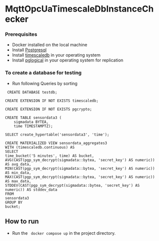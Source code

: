# MqttOpcUaTimescaleDbInstanceChecker

### Prerequisites
+ Docker installed on the local machine
+ Install [Postgresql](https://www.postgresql.org/download/)
+ Install [timescaledb](https://docs.timescale.com/self-hosted/latest/install/installation-windows/#add-the-timescaledb-extension-to-your-database) in your operating system
+ Install [pglogical](https://github.com/2ndQuadrant/pglogical) in your operating system for replication

### To create a database for testing

+ Run following Queries by sorting

```
 CREATE DATABASE testdb;
```

```
CREATE EXTENSION IF NOT EXISTS timescaledb;
```
```
CREATE EXTENSION IF NOT EXISTS pgcrypto;
```
```
CREATE TABLE sensordata3 (
    sigmadata BYTEA,
    time TIMESTAMPTZ);
```
```
SELECT create_hypertable('sensordata3', 'time');
```
```
CREATE MATERIALIZED VIEW sensordata_aggregates3
WITH (timescaledb.continuous) AS
SELECT
time_bucket('5 minutes', time) AS bucket,
AVG(CAST(pgp_sym_decrypt(sigmadata::bytea, 'secret_key') AS numeric)) AS avg_data,
MIN(CAST(pgp_sym_decrypt(sigmadata::bytea, 'secret_key') AS numeric)) AS min_data,
MAX(CAST(pgp_sym_decrypt(sigmadata::bytea, 'secret_key') AS numeric)) AS max_data,
STDDEV(CAST(pgp_sym_decrypt(sigmadata::bytea, 'secret_key') AS numeric)) AS stddev_data
FROM
sensordata3
GROUP BY
bucket;
```

## How to run

+ Run the ``` docker compose up``` in the project directory.
